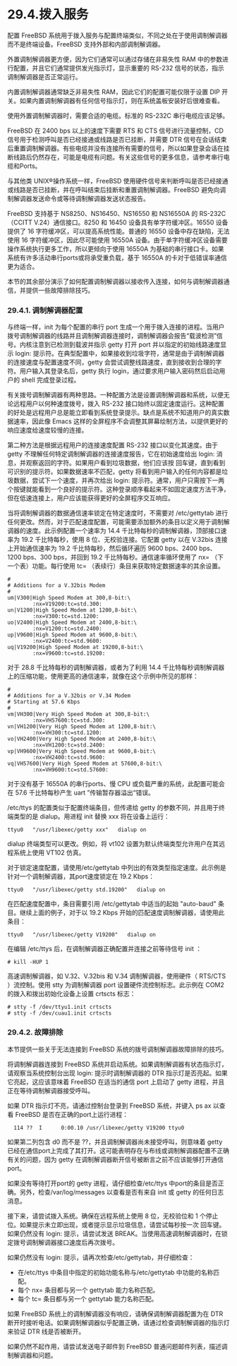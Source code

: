 # 29.4.拨入服务

配置 FreeBSD 系统用于拨入服务与配置终端类似，不同之处在于使用调制解调器而不是终端设备。FreeBSD 支持外部和内部调制解调器。

外置调制解调器更方便，因为它们通常可以通过存储在非易失性 RAM 中的参数进行配置，并且它们通常提供发光指示灯，显示重要的 RS-232 信号的状态，指示调制解调器是否正常运行。

内置调制解调器通常缺乏非易失性 RAM，因此它们的配置可能仅限于设置 DIP 开关。如果内置调制解调器有任何信号指示灯，则在系统盖板安装好后很难查看。

使用外置调制解调器时，需要合适的电缆。标准的 RS-232C 串行电缆应该足够。

FreeBSD 在 2400 bps 以上的速度下需要 RTS 和 CTS 信号进行流量控制，CD 信号用于检测呼叫是否已经接通或线路是否已挂断，并需要 DTR 信号在会话结束后重置调制解调器。有些电缆并没有连接所有需要的信号，所以如果登录会话在挂断线路后仍然存在，可能是电缆有问题。有关这些信号的更多信息，请参考串行电缆和Ports。

与其他类 UNIX®操作系统一样，FreeBSD 使用硬件信号来判断呼叫是否已经接通或线路是否已挂断，并在呼叫结束后挂断和重置调制解调器。FreeBSD 避免向调制解调器发送命令或等待调制解调器发送状态报告。

FreeBSD 支持基于 NS8250、NS16450、NS16550 和 NS16550A 的 RS-232C（CCITT V.24）通信接口。8250 和 16450 设备具有单字符缓冲区。16550 设备提供了 16 字符缓冲区，可以提高系统性能。普通的 16550 设备中存在缺陷，无法使用 16 字符缓冲区，因此尽可能使用 16550A 设备。由于单字符缓冲区设备需要操作系统执行更多工作，所以更倾向于使用 16550A 为基础的串行接口卡。如果系统有许多活动串行ports或将承受重负载，基于 16550A 的卡对于低错误率通信更为适合。

本节的其余部分演示了如何配置调制解调器以接收传入连接，如何与调制解调器通信，并提供一些故障排除技巧。

### 29.4.1. 调制解调器配置

与终端一样，init 为每个配置的串行 port 生成一个用于拨入连接的进程。当用户拨号调制解调器的线路并且调制解调器连接时，调制解调器会报告“载波检测”信号。内核注意到已检测到载波并指示 getty 打开 port 并以指定的初始线路速度显示 login: 提示符。在典型配置中，如果接收到垃圾字符，通常是由于调制解调器的连接速度与配置速度不同，getty 会尝试调整线路速度，直到接收到合理的字符。用户输入其登录名后，getty 执行 login，通过要求用户输入密码然后启动用户的 shell 完成登录过程。

有关拨号调制解调器有两种思路。一种配置方法是设置调制解调器和系统，以便无论远程用户以何种速度拨号，拨入 RS-232 接口始终以固定速度运行。这种配置的好处是远程用户总是能立即看到系统登录提示。缺点是系统不知道用户的真实数据速率，因此像 Emacs 这样的全屏程序不会调整其屏幕绘制方法，以提供更好的响应速度给速度较慢的连接。

第二种方法是根据远程用户的连接速度配置 RS-232 接口以变化其速度。由于 getty 不理解任何特定调制解调器的连接速度报告，它在初始速度给出 login: 消息，并观察返回的字符。如果用户看到垃圾数据，他们应该按 回车键，直到看到可识别的提示符。如果数据速率不匹配，getty 将看到用户输入的任何内容都是垃圾数据，尝试下一个速度，并再次给出 login: 提示符。通常，用户只需按下一两个按键就能看到一个良好的提示符。这种登录顺序看起来不如固定速度方法干净，但在低速连接上，用户应该能获得更好的全屏程序交互响应。

当将调制解调器的数据通信速率锁定在特定速度时，不需要对 /etc/gettytab 进行任何更改。然而，对于匹配速度配置，可能需要添加额外的条目以定义用于调制解调器的速度。此示例配置一个速率为 14.4 千比特每秒的调制解调器，顶部接口速率为 19.2 千比特每秒，使用 8 位、无校验连接。它配置 getty 以在 V.32bis 连接上开始通信速率为 19.2 千比特每秒，然后循环遍历 9600 bps、2400 bps、1200 bps、300 bps，并回到 19.2 千比特每秒。通信速率循环使用了 nx= （下一个表）功能。每行使用 tc= （表续行）条目来获取特定数据速率的其余设置。

```
#
# Additions for a V.32bis Modem
#
um|V300|High Speed Modem at 300,8-bit:\
        :nx=V19200:tc=std.300:
un|V1200|High Speed Modem at 1200,8-bit:\
        :nx=V300:tc=std.1200:
uo|V2400|High Speed Modem at 2400,8-bit:\
        :nx=V1200:tc=std.2400:
up|V9600|High Speed Modem at 9600,8-bit:\
        :nx=V2400:tc=std.9600:
uq|V19200|High Speed Modem at 19200,8-bit:\
        :nx=V9600:tc=std.19200:
```

对于 28.8 千比特每秒的调制解调器，或者为了利用 14.4 千比特每秒调制解调器上的压缩功能，使用更高的通信速率，就像在这个示例中所见的那样：

```
#
# Additions for a V.32bis or V.34 Modem
# Starting at 57.6 Kbps
#
vm|VH300|Very High Speed Modem at 300,8-bit:\
        :nx=VH57600:tc=std.300:
vn|VH1200|Very High Speed Modem at 1200,8-bit:\
        :nx=VH300:tc=std.1200:
vo|VH2400|Very High Speed Modem at 2400,8-bit:\
        :nx=VH1200:tc=std.2400:
vp|VH9600|Very High Speed Modem at 9600,8-bit:\
        :nx=VH2400:tc=std.9600:
vq|VH57600|Very High Speed Modem at 57600,8-bit:\
        :nx=VH9600:tc=std.57600:
```

对于没有基于 16550A 的串行ports、慢 CPU 或负载严重的系统，此配置可能会在 57.6 千比特每秒产生 uart ”传输暂存器溢出“错误。

/etc/ttys 的配置类似于配置终端条目，但传递给 getty 的参数不同，并且用于终端类型的是 dialup。用进程 init 替换 xxx 将在设备上运行：

```
ttyu0   "/usr/libexec/getty xxx"   dialup on
```

dialup 终端类型可以更改。例如，将 vt102 设置为默认终端类型允许用户在其远程系统上使用 VT102 仿真。

对于锁定速度配置，请使用/etc/gettytab 中列出的有效类型指定速度。此示例是针对一个调制解调器，其port速度锁定在 19.2 Kbps：

```
ttyu0   "/usr/libexec/getty std.19200"   dialup on
```

在匹配速度配置中，条目需要引用 /etc/gettytab 中适当的起始 "auto-baud" 条目。继续上面的例子，对于以 19.2 Kbps 开始的匹配速度调制解调器，请使用此条目：

```
ttyu0   "/usr/libexec/getty V19200"   dialup on
```

在编辑 /etc/ttys 后，在调制解调器正确配置并连接之前等待信号 init ：

```
# kill -HUP 1
```

高速调制解调器，如 V.32、V.32bis 和 V.34 调制解调器，使用硬件（ RTS/CTS ）流控制。使用 stty 为调制解调器 port 设置硬件流控制标志。此示例在 COM2 的拨入和拨出初始化设备上设置 crtscts 标志：

```
# stty -f /dev/ttyu1.init crtscts
# stty -f /dev/cuau1.init crtscts
```

### 29.4.2. 故障排除

本节提供一些关于无法连接到 FreeBSD 系统的拨号调制解调器故障排除的技巧。

将调制解调器连接到 FreeBSD 系统并启动系统。如果调制解调器有状态指示灯，请观察当系统控制台出现 login: 提示时调制解调器的 DTR 指示灯是否亮起。如果它亮起，这应该意味着 FreeBSD 在适当的通信 port 上启动了 getty 进程，并且正在等待调制解调器接受呼叫。

如果 DTR 指示灯不亮，请通过控制台登录到 FreeBSD 系统，并键入 ps ax 以查看 FreeBSD 是否在正确的port上运行进程：

```
  114 ??  I      0:00.10 /usr/libexec/getty V19200 ttyu0
```

如果第二列包含 d0 而不是 ??，并且调制解调器尚未接受呼叫，则意味着 getty 已经在通信port上完成了其打开。这可能表明存在与布线或调制解调器配置不正确有关的问题，因为 getty 在调制解调器断开信号被断言之前不应该能够打开通信port。

如果没有等待打开port的 getty 进程，请仔细检查/etc/ttys 中port的条目是否正确。另外，检查/var/log/messages 以查看是否有来自 init 或 getty 的任何日志消息。

接下来，请尝试拨入系统。确保在远程系统上使用 8 位，无校验位和 1 个停止位。如果提示未立即出现，或者提示显示垃圾信息，请尝试每秒按一次 回车键。如果仍然没有 login: 提示，请尝试发送 BREAK。当使用高速调制解调器时，在锁定拨号调制解调器接口速度后再次拨号。

如果仍然没有 login: 提示，请再次检查/etc/gettytab，并仔细检查：

* 在/etc/ttys 中条目中指定的初始功能名称与/etc/gettytab 中功能的名称匹配。
* 每个 nx= 条目都与另一个 gettytab 能力名称匹配。
* 每个 tc= 条目都与另一个 gettytab 能力名称匹配。

如果 FreeBSD 系统上的调制解调器没有响应，请确保调制解调器配置为在 DTR 断开时接听电话。如果调制解调器似乎配置正确，请通过检查调制解调器的指示灯来验证 DTR 线是否被断开。

如果仍然不起作用，请尝试发送电子邮件到 FreeBSD 普通问题邮件列表，描述调制解调器和问题。
